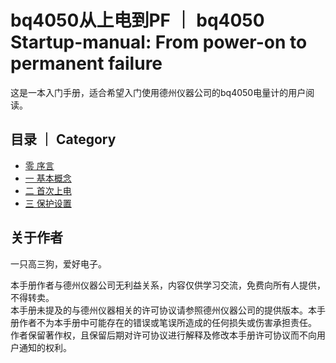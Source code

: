 # bq4050从上电到PF ｜ bq4050 Startup-manual: From power-on to permanent failure
这是一本入门手册，适合希望入门使用德州仪器公司的bq4050电量计的用户阅读。

## 目录 ｜ Category
- [零 序言](pages/0.html)
- [一 基本概念](pages/1.html)
- [二 首次上电](pages/2.html)
- [三 保护设置](pages/3.html)

## 关于作者
一只高三狗，爱好电子。  

本手册作者与德州仪器公司无利益关系，内容仅供学习交流，免费向所有人提供，不得转卖。  
本手册未提及的与德州仪器相关的许可协议请参照德州仪器公司的提供版本。本手册作者不为本手册中可能存在的错误或笔误所造成的任何损失或伤害承担责任。  
作者保留著作权，且保留后期对许可协议进行解释及修改本手册许可协议而不向用户通知的权利。
